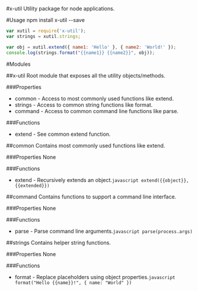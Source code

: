 #x-util
Utility package for node applications.

#Usage
npm install x-util --save

```javascript
var xutil = require('x-util');
var strings = xutil.strings;

var obj = xutil.extend({ name1: 'Hello' }, { name2: 'World!' });
console.log(strings.format("{{name1}} {{name2}}", obj));
```
#Modules

##x-util
Root module that exposes all the utility objects/methods.

###Properties

- common - Access to most commonly used functions like extend.
- strings - Access to common string functions like format.
- command - Access to common command line functions like parse.

###Functions
- extend - See common extend function.

##common
Contains most commonly used functions like extend.

###Properties
None

###Functions
- extend - Recursively extends an object.```javascript extend({{object}}, {{extended}}) ```

##command
Contains functions to support a command line interface.

###Properties
None

###Functions
- parse - Parse command line arguments.```javascript parse(process.args) ```

##strings
Contains helper string functions.

###Properties
None

###Functions
- format - Replace placeholders using object properties.```javascript format("Hello {{name}}!", { name: "World" }) ```




